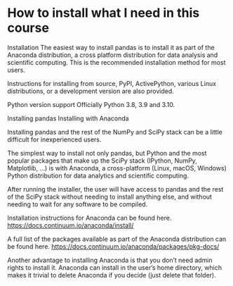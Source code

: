 # How to install what I need in this course
Installation
The easiest way to install pandas is to install it as part of the Anaconda distribution, a cross platform distribution for data analysis and scientific computing. This is the recommended installation method for most users.

Instructions for installing from source, PyPI, ActivePython, various Linux distributions, or a development version are also provided.

Python version support
Officially Python 3.8, 3.9 and 3.10.

Installing pandas
Installing with Anaconda

Installing pandas and the rest of the NumPy and SciPy stack can be a little difficult for inexperienced users.

The simplest way to install not only pandas, but Python and the most popular packages that make up the SciPy stack (IPython, NumPy, Matplotlib, …) is with Anaconda, a cross-platform (Linux, macOS, Windows) Python distribution for data analytics and scientific computing.

After running the installer, the user will have access to pandas and the rest of the SciPy stack without needing to install anything else, and without needing to wait for any software to be compiled.

Installation instructions for Anaconda can be found here.
https://docs.continuum.io/anaconda/install/ 


A full list of the packages available as part of the Anaconda distribution can be found here.
https://docs.continuum.io/anaconda/packages/pkg-docs/


Another advantage to installing Anaconda is that you don’t need admin rights to install it. Anaconda can install in the user’s home directory, which makes it trivial to delete Anaconda if you decide (just delete that folder).
